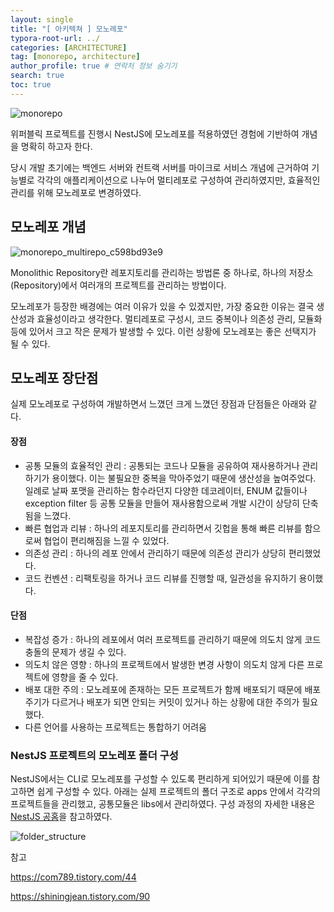```yaml
---
layout: single
title: "[ 아키텍쳐 ] 모노레포"
typora-root-url: ../
categories: [ARCHITECTURE]
tag: [monorepo, architecture]
author_profile: true # 연락처 정보 숨기기
search: true
toc: true
---
```


![monorepo](/images/2024-07-12-first/monorepo.png)

위퍼블릭 프로젝트를 진행시 NestJS에 모노레포를 적용하였던 경험에 기반하여 개념을 명확히 하고자 한다.

당시 개발 초기에는 백엔드 서버와 컨트랙 서버를 마이크로 서비스 개념에 근거하여 기능별로 각각의 애플리케이션으로 나누어 멀티레포로 구성하여 관리하였지만, 효율적인 관리를 위해 모노레포로 변경하였다.

## 모노레포 개념

![monorepo_multirepo_c598bd93e9](/images/2024-07-12-first/monorepo_multirepo_c598bd93e9.png)

Monolithic Repository란 레포지토리를 관리하는 방법론 중 하나로, 하나의 저장소(Repository)에서 여러개의 프로젝트를 관리하는 방법이다.

모노레포가 등장한 배경에는 여러 이유가 있을 수 있겠지만, 가장 중요한 이유는 결국 생산성과 효율성이라고 생각한다. 멀티레포로 구성시, 코드 중복이나 의존성 관리, 모듈화 등에 있어서 크고 작은 문제가 발생할 수 있다. 이런 상황에 모노레포는 좋은 선택지가 될 수 있다.

## 모노레포 장단점

실제 모노레포로 구성하여 개발하면서 느꼈던 크게 느꼈던 장점과 단점들은 아래와 같다.

#### 장점

- 공통 모듈의 효율적인 관리 : 공통되는 코드나 모듈을 공유하여 재사용하거나 관리하기가 용이했다. 이는 불필요한 중복을 막아주었기 때문에 생산성을 높여주었다. 일례로 날짜 포맷을 관리하는 함수라던지 다양한 데코레이터, ENUM 값들이나 exception filter 등 공통 모듈을 만들어 재사용함으로써 개발 시간이 상당히 단축됨을 느꼈다.
- 빠른 협업과 리뷰 : 하나의 레포지토리를 관리하면서 깃헙을 통해 빠른 리뷰를 함으로써 협업이 편리해짐을 느낄 수 있었다.
- 의존성 관리 : 하나의 레포 안에서 관리하기 때문에 의존성 관리가 상당히 편리했었다.
- 코드 컨벤션 : 리팩토링을 하거나 코드 리뷰를 진행할 때, 일관성을 유지하기 용이했다.

#### 단점

- 복잡성 증가 : 하나의 레포에서 여러 프로젝트를 관리하기 때문에 의도치 않게 코드 충돌의 문제가 생길 수 있다.
- 의도치 않은 영향 : 하나의 프로젝트에서 발생한 변경 사항이 의도치 않게 다른 프로젝트에 영향을 줄 수 있다.
- 배포 대한 주의 : 모노레포에 존재하는 모든 프로젝트가 함께 배포되기 때문에 배포 주기가 다르거나 배포가 되면 안되는 커밋이 있거나 하는 상황에 대한 주의가 필요했다.
- 다른 언어를 사용하는 프로젝트는 통합하기 어려움

### NestJS 프로젝트의 모노레포 폴더 구성

NestJS에서는 CLI로 모노레포를 구성할 수 있도록 편리하게 되어있기 때문에 이를 참고하면 쉽게 구성할 수 있다. 아래는 실제 프로젝트의 폴더 구조로 apps 안에서 각각의 프로젝트들을 관리했고, 공통모듈은 libs에서 관리하였다. 구성 과정의 자세한 내용은 [NestJS 공홈](https://docs.nestjs.com/cli/monorepo)을 참고하였다.

![folder_structure](/images/2024-07-12-first/folder_structure.png)

참고

https://com789.tistory.com/44

https://shiningjean.tistory.com/90
